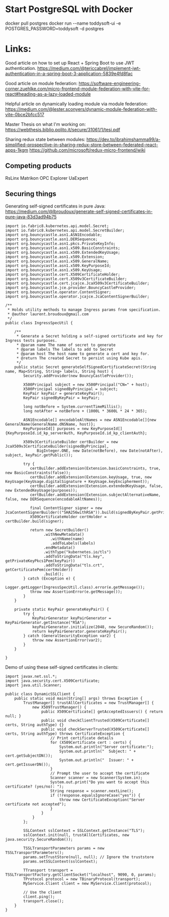 
# Start PostgreSQL with Docker

docker pull postgres
docker run --name toddysoft-ui -e POSTGRES_PASSWORD=toddysoft -d postgres

# Links:

Good article on how to set up React + Spring Boot to use JWT authentication.
https://medium.com/@tericcabrel/implement-jwt-authentication-in-a-spring-boot-3-application-5839e4fd8fac

Good article on module federation:
https://software-engineering-corner.zuehlke.com/micro-frontend-module-federation-with-vite-for-react#heading-as-a-lazy-loaded-module

Helpful article on dynamically loading module via module federation:
https://medium.com/@lester.sconyers/dynamic-module-federation-with-vite-0bce2bfcc517

Master Thesis on what I'm working on:
https://webthesis.biblio.polito.it/secure/31061/1/tesi.pdf

Sharing redux state between modules:
https://dev.to/ibrahimshamma99/a-simplified-prospective-in-sharing-redux-store-between-federated-react-apps-1kgm
https://github.com/microsoft/redux-micro-frontend/wiki

## Competing products

RsLinx
Matrikon OPC Explorer
UaExpert




## Securing things

Generating self-signed certificates in pure Java:
https://medium.com/@lbroudoux/generate-self-signed-certificates-in-pure-java-83d3ad94b75

    import io.fabric8.kubernetes.api.model.Secret;
    import io.fabric8.kubernetes.api.model.SecretBuilder;
    import org.bouncycastle.asn1.ASN1Encodable;
    import org.bouncycastle.asn1.DERSequence;
    import org.bouncycastle.asn1.pkcs.PrivateKeyInfo;
    import org.bouncycastle.asn1.x509.BasicConstraints;
    import org.bouncycastle.asn1.x509.ExtendedKeyUsage;
    import org.bouncycastle.asn1.x509.Extension;
    import org.bouncycastle.asn1.x509.GeneralName;
    import org.bouncycastle.asn1.x509.KeyPurposeId;
    import org.bouncycastle.asn1.x509.KeyUsage;
    import org.bouncycastle.cert.X509CertificateHolder;
    import org.bouncycastle.cert.X509v3CertificateBuilder;
    import org.bouncycastle.cert.jcajce.JcaX509v3CertificateBuilder;
    import org.bouncycastle.jce.provider.BouncyCastleProvider;
    import org.bouncycastle.operator.ContentSigner;
    import org.bouncycastle.operator.jcajce.JcaContentSignerBuilder;
    
    /**
     * Holds utility methods to manage Ingress params from specification.
     * @author laurent.broudoux@gmail.com
     */
    public class IngressSpecUtil {
    
        /**
         * Generate a Secret holding a self-signed certificate and key for Ingress tests purposes.
         * @param name The name of secret to generate
         * @param labels The labels to add to Secret
         * @param host The host name to generate a cert and key for.
         * @return The created Secret to persist using Kube apis.
         */
        public static Secret generateSelfSignedCertificateSecret(String name, Map<String, String> labels, String host) {
            Security.addProvider(new BouncyCastleProvider());
    
            X500Principal subject = new X500Principal("CN=" + host);
            X500Principal signedByPrincipal = subject;
            KeyPair keyPair = generateKeyPair();
            KeyPair signedByKeyPair = keyPair;
    
            long notBefore = System.currentTimeMillis();
            long notAfter = notBefore + (1000L * 3600L * 24 * 365);
    
            ASN1Encodable[] encodableAltNames = new ASN1Encodable[]{new GeneralName(GeneralName.dNSName, host)};
            KeyPurposeId[] purposes = new KeyPurposeId[]{KeyPurposeId.id_kp_serverAuth, KeyPurposeId.id_kp_clientAuth};
    
            X509v3CertificateBuilder certBuilder = new JcaX509v3CertificateBuilder(signedByPrincipal,
                  BigInteger.ONE, new Date(notBefore), new Date(notAfter), subject, keyPair.getPublic());
    
            try {
               certBuilder.addExtension(Extension.basicConstraints, true, new BasicConstraints(false));
               certBuilder.addExtension(Extension.keyUsage, true, new KeyUsage(KeyUsage.digitalSignature + KeyUsage.keyEncipherment));
               certBuilder.addExtension(Extension.extendedKeyUsage, false, new ExtendedKeyUsage(purposes));
               certBuilder.addExtension(Extension.subjectAlternativeName, false, new DERSequence(encodableAltNames));
    
               final ContentSigner signer = new JcaContentSignerBuilder(("SHA256withRSA")).build(signedByKeyPair.getPrivate());
               X509CertificateHolder certHolder = certBuilder.build(signer);
    
               return new SecretBuilder()
                     .withNewMetadata()
                        .withName(name)
                        .addToLabels(labels)
                     .endMetadata()
                     .withType("kubernetes.io/tls")
                     .addToStringData("tls.key", getPrivateKeyPkcs1Pem(keyPair))
                     .addToStringData("tls.crt", getCertificatePem(certHolder))
                     .build();
            } catch (Exception e) {
               Logger.getLogger(IngressSpecUtil.class).error(e.getMessage());
               throw new AssertionError(e.getMessage());
            }
        }
    
        private static KeyPair generateKeyPair() {
            try {
                KeyPairGenerator keyPairGenerator = KeyPairGenerator.getInstance("RSA");
                keyPairGenerator.initialize(2048, new SecureRandom());
                return keyPairGenerator.generateKeyPair();
            } catch (GeneralSecurityException var2) {
                throw new AssertionError(var2);
            }
        }

    }

Demo of using these self-signed certificates in clients:

    import javax.net.ssl.*;
    import java.security.cert.X509Certificate;
    import java.util.Scanner;
    
    public class DynamicSSLClient {
        public static void main(String[] args) throws Exception {
            TrustManager[] trustAllCertificates = new TrustManager[] {
                new X509TrustManager() {
                    public X509Certificate[] getAcceptedIssuers() { return null; }
                    public void checkClientTrusted(X509Certificate[] certs, String authType) {}
                    public void checkServerTrusted(X509Certificate[] certs, String authType) throws CertificateException {
                        // Print certificate details
                        for (X509Certificate cert : certs) {
                            System.out.println("Server certificate:");
                            System.out.println("  Subject: " + cert.getSubjectDN());
                            System.out.println("  Issuer: " + cert.getIssuerDN());
                        }
                        // Prompt the user to accept the certificate
                        Scanner scanner = new Scanner(System.in);
                        System.out.print("Do you want to accept this certificate? (yes/no): ");
                        String response = scanner.nextLine();
                        if (!response.equalsIgnoreCase("yes")) {
                            throw new CertificateException("Server certificate not accepted");
                        }
                    }
                }
            };
    
            SSLContext sslContext = SSLContext.getInstance("TLS");
            sslContext.init(null, trustAllCertificates, new java.security.SecureRandom());
    
            TSSLTransportParameters params = new TSSLTransportParameters();
            params.setTrustStore(null, null); // Ignore the truststore
            params.setSSLContext(sslContext);
    
            TTransport transport = TSSLTransportFactory.getClientSocket("localhost", 9090, 0, params);
            TProtocol protocol = new TBinaryProtocol(transport);
            MyService.Client client = new MyService.Client(protocol);
    
            // Use the client
            client.ping();
            transport.close();
        }
    }